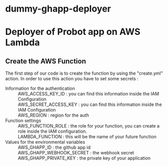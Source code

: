# dummy-ghapp-deployer
<h1>
Deployer of Probot app on AWS Lambda 
</h1>

<body>
  <main>
    <section>
      <h2> Create the AWS Function </h2>
        <p>
          The first step of our code is to create the function by using the "create.yml" action. In order to use this action you have to set some secrets :
        </p>
        <dl>
          <dt> Information for the authentication </dt>
          <dd> AWS_ACCESS_KEY_ID : you can find this information inside the IAM Configuration </dd>
          <dd> AWS_SECRET_ACCESS_KEY : you can find this information inside the IAM Configuration </dd>
          <dd> AWS_REGION : region for the auth </dd>
          <dt> Function settings </dt>
          <dd> AWS_FUNCTION_ROLE : the role for your function, you can create a role inside the IAM configuration. </dd>
          <dd> LAMBDA_FUNCTION : this will be the name of your future function </dd>
          <dt> Values for the environmental variables </dt>
          <dd> AWS_GHAPP_ID : the github app id </dd>
          <dd> AWS_GHAPP_WEBHOOK_SECRET : the webhook secret </dd>
          <dd> AWS_GHAPP_PRIVATE_KEY : the private key of your application </dd>
        </dl>
    </section>
  </main>
</body>
  <!-- 
the role <strong>MUST</strong> have this policy name : AWSLambdaBasicExecutionRole-ef626d56-30a2-426d-a215-50f10b8781e3
-->
